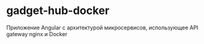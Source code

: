 # gadget-hub-docker
Приложение Angular с архитектурой микросервисов, использующее API gateway nginx и Docker 
